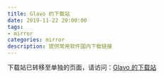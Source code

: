 ```yaml
---
title: Glavo 的下载站
date: 2019-11-22 20:00:00
tags:
- mirror
categories: mirror
description: 提供常用软件国内下载链接
---
```


下载站已转移至单独的页面，请访问：[Glavo 的下载站](https://mirror.glavo.site/)
